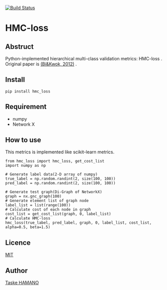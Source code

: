 [![Build Status](https://travis-ci.org/TaskeHAMANO/hmc_loss.svg?branch=master)](https://travis-ci.org/TaskeHAMANO/hmc_loss)

HMC-loss
====

## Abstruct
Python-implemented hierarchical multi-class validation metrics: HMC-loss .
Original paper is [(Bi&Kwok, 2012)](http://ieeexplore.ieee.org/abstract/document/6413911/) .

## Install
```
pip install hmc_loss
```

## Requirement
* numpy
* Network X

## How to use
This metrics is implemented like scikit-learn metrics.

```
from hmc_loss import hmc_loss, get_cost_list
import numpy as np

# Generate label data(2-D array of numpy)
true_label = np.random.randint(2, size(100, 100))
pred_label = np.random.randint(2, size(100, 100))

# Generate test graph(Di-Graph of NetworkX)
graph = nx.gnc_graph(100)
# Generate element list of graph node
label_list = list(range(100))
# Calculate cost of each node in graph
cost_list = get_cost_list(graph, 0, label_list)
# Calculate HMC-loss
hmc_loss(true_label, pred_label, graph, 0, label_list, cost_list, alpha=0.5, beta=1.5)

```

## Licence
[MIT](http://choosealicense.com/licenses/mit/)

## Author
[Taske HAMANO](https://github.com/TaskeHAMANO)
